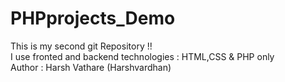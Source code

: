 # PHPprojects_Demo
This is my second git Repository !!
<br>
I use fronted and backend technologies : HTML,CSS & PHP only
<br>
Author : Harsh Vathare (Harshvardhan)

